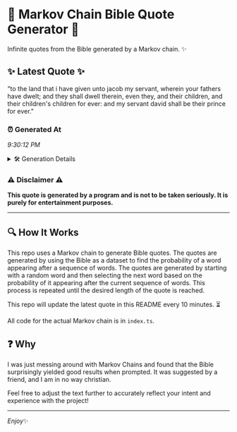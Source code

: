# 📖 Markov Chain Bible Quote Generator 📖

Infinite quotes from the Bible generated by a Markov chain. ✨

## ✨ Latest Quote ✨
"to the land that i have given unto jacob my servant, wherein your fathers have dwelt; and they shall dwell therein, even they, and their children, and their children's children for ever: and my servant david shall be their prince for ever."

### ⏰ Generated At
*9:30:12 PM*

<details>
    <summary>🛠️ Generation Details</summary>
    <p>
        <strong>🌱 Seed:</strong> to<br>
        <strong>🔄 Iterations:</strong> 41<br>
        <strong>📜 Context History:</strong><br>[ to ]: the<br>[ to, the ]: land<br>[ to, the, land ]: that<br>[ to, the, land, that ]: i<br>[ to, the, land, that, i ]: have<br>[ to, the, land, that, i, have ]: given<br>[ the, land, that, i, have, given ]: unto<br>[ land, that, i, have, given, unto ]: jacob<br>[ that, i, have, given, unto, jacob ]: my<br>[ i, have, given, unto, jacob, my ]: servant,<br>[ have, given, unto, jacob, my, servant, ]: wherein<br>[ given, unto, jacob, my, servant,, wherein ]: your<br>[ unto, jacob, my, servant,, wherein, your ]: fathers<br>[ jacob, my, servant,, wherein, your, fathers ]: have<br>[ my, servant,, wherein, your, fathers, have ]: dwelt;<br>[ servant,, wherein, your, fathers, have, dwelt; ]: and<br>[ wherein, your, fathers, have, dwelt;, and ]: they<br>[ your, fathers, have, dwelt;, and, they ]: shall<br>[ fathers, have, dwelt;, and, they, shall ]: dwell<br>[ have, dwelt;, and, they, shall, dwell ]: therein,<br>[ dwelt;, and, they, shall, dwell, therein, ]: even<br>[ and, they, shall, dwell, therein,, even ]: they,<br>[ they, shall, dwell, therein,, even, they, ]: and<br>[ shall, dwell, therein,, even, they,, and ]: their<br>[ dwell, therein,, even, they,, and, their ]: children,<br>[ therein,, even, they,, and, their, children, ]: and<br>[ even, they,, and, their, children,, and ]: their<br>[ they,, and, their, children,, and, their ]: children's<br>[ and, their, children,, and, their, children's ]: children<br>[ their, children,, and, their, children's, children ]: for<br>[ children,, and, their, children's, children, for ]: ever:<br>[ and, their, children's, children, for, ever: ]: and<br>[ their, children's, children, for, ever:, and ]: my<br>[ children's, children, for, ever:, and, my ]: servant<br>[ children, for, ever:, and, my, servant ]: david<br>[ for, ever:, and, my, servant, david ]: shall<br>[ ever:, and, my, servant, david, shall ]: be<br>[ and, my, servant, david, shall, be ]: their<br>[ my, servant, david, shall, be, their ]: prince<br>[ servant, david, shall, be, their, prince ]: for<br>[ david, shall, be, their, prince, for ]: ever.<br>
    </p>
</details>

### ⚠️ Disclaimer ⚠️
**This quote is generated by a program and is not to be taken seriously. It is purely for entertainment purposes.**

---

## 🔍 How It Works

This repo uses a Markov chain to generate Bible quotes. The quotes are generated by using the Bible as a dataset to find the probability of a word appearing after a sequence of words. The quotes are generated by starting with a random word and then selecting the next word based on the probability of it appearing after the current sequence of words. This process is repeated until the desired length of the quote is reached.

This repo will update the latest quote in this README every 10 minutes. ⏳

All code for the actual Markov chain is in `index.ts`.

## ❓ Why

I was just messing around with Markov Chains and found that the Bible surprisingly yielded good results when prompted. 
It was suggested by a friend, and I am in no way christian.

Feel free to adjust the text further to accurately reflect your intent and experience with the project!

---

*Enjoy*✨
